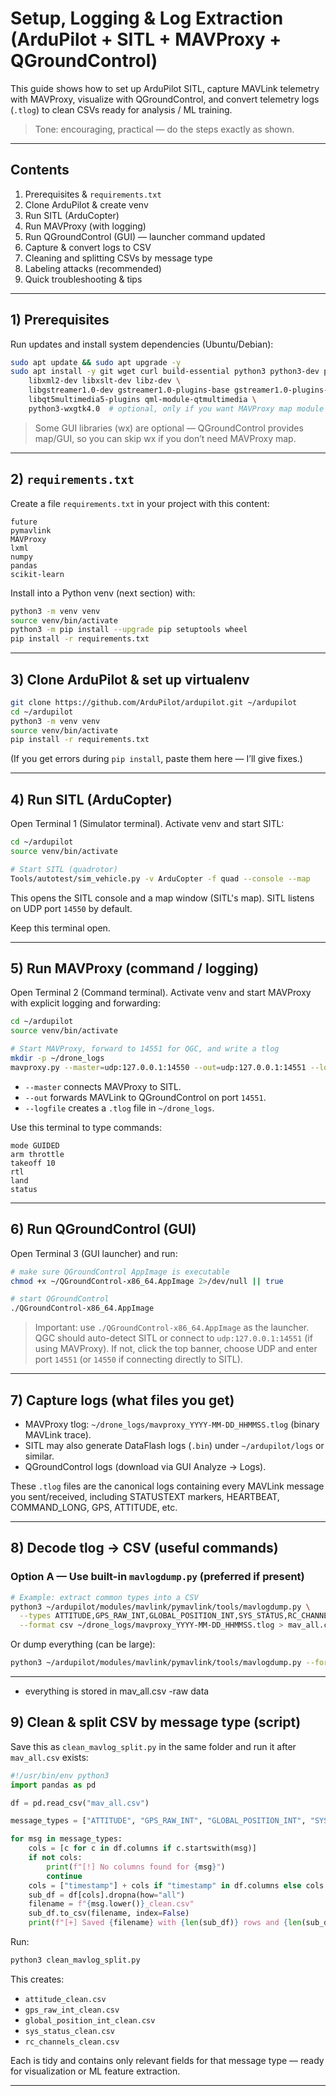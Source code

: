 #  Setup, Logging & Log Extraction (ArduPilot + SITL + MAVProxy + QGroundControl)

This guide shows how to set up ArduPilot SITL, capture MAVLink telemetry with MAVProxy, visualize with QGroundControl, and convert telemetry logs (`.tlog`) to clean CSVs ready for analysis / ML training.

> Tone: encouraging, practical — do the steps exactly as shown. 

---

## Contents

1. Prerequisites & `requirements.txt`
2. Clone ArduPilot & create venv
3. Run SITL (ArduCopter)
4. Run MAVProxy (with logging)
5. Run QGroundControl (GUI) — launcher command updated
6. Capture & convert logs to CSV
7. Cleaning and splitting CSVs by message type
8. Labeling attacks (recommended)
9. Quick troubleshooting & tips

---

## 1) Prerequisites

Run updates and install system dependencies (Ubuntu/Debian):

```bash
sudo apt update && sudo apt upgrade -y
sudo apt install -y git wget curl build-essential python3 python3-dev python3-venv python3-pip \
    libxml2-dev libxslt-dev libz-dev \
    libgstreamer1.0-dev gstreamer1.0-plugins-base gstreamer1.0-plugins-good \
    libqt5multimedia5-plugins qml-module-qtmultimedia \
    python3-wxgtk4.0  # optional, only if you want MAVProxy map module
```

> Some GUI libraries (wx) are optional — QGroundControl provides map/GUI, so you can skip wx if you don’t need MAVProxy map.

---

## 2) `requirements.txt`

Create a file `requirements.txt` in your project with this content:

```
future
pymavlink
MAVProxy
lxml
numpy
pandas
scikit-learn
```

Install into a Python venv (next section) with:

```bash
python3 -m venv venv
source venv/bin/activate
python3 -m pip install --upgrade pip setuptools wheel
pip install -r requirements.txt
```

---

## 3) Clone ArduPilot & set up virtualenv

```bash
git clone https://github.com/ArduPilot/ardupilot.git ~/ardupilot
cd ~/ardupilot
python3 -m venv venv
source venv/bin/activate
pip install -r requirements.txt
```

(If you get errors during `pip install`, paste them here — I’ll give fixes.)

---

## 4) Run SITL (ArduCopter)

Open Terminal 1 (Simulator terminal). Activate venv and start SITL:

```bash
cd ~/ardupilot
source venv/bin/activate

# Start SITL (quadrotor)
Tools/autotest/sim_vehicle.py -v ArduCopter -f quad --console --map
```

This opens the SITL console and a map window (SITL's map). SITL listens on UDP port `14550` by default.

Keep this terminal open.

---

## 5) Run MAVProxy (command / logging)

Open Terminal 2 (Command terminal). Activate venv and start MAVProxy with explicit logging and forwarding:

```bash
cd ~/ardupilot
source venv/bin/activate

# Start MAVProxy, forward to 14551 for QGC, and write a tlog
mkdir -p ~/drone_logs
mavproxy.py --master=udp:127.0.0.1:14550 --out=udp:127.0.0.1:14551 --logfile ~/drone_logs/mavproxy_$(date +%F_%H%M%S).tlog
```

* `--master` connects MAVProxy to SITL.
* `--out` forwards MAVLink to QGroundControl on port `14551`.
* `--logfile` creates a `.tlog` file in `~/drone_logs`.

Use this terminal to type commands:

```
mode GUIDED
arm throttle
takeoff 10
rtl
land
status
```

---

## 6) Run QGroundControl (GUI)

Open Terminal 3 (GUI launcher) and run:

```bash
# make sure QGroundControl AppImage is executable
chmod +x ~/QGroundControl-x86_64.AppImage 2>/dev/null || true

# start QGroundControl
./QGroundControl-x86_64.AppImage
```

> Important: use `./QGroundControl-x86_64.AppImage` as the launcher. QGC should auto-detect SITL or connect to `udp:127.0.0.1:14551` (if using MAVProxy). If not, click the top banner, choose UDP and enter port `14551` (or `14550` if connecting directly to SITL).

---

## 7) Capture logs (what files you get)

* MAVProxy tlog: `~/drone_logs/mavproxy_YYYY-MM-DD_HHMMSS.tlog` (binary MAVLink trace).
* SITL may also generate DataFlash logs (`.bin`) under `~/ardupilot/logs` or similar.
* QGroundControl logs (download via GUI Analyze → Logs).

These `.tlog` files are the canonical logs containing every MAVLink message you sent/received, including STATUSTEXT markers, HEARTBEAT, COMMAND\_LONG, GPS, ATTITUDE, etc.

---

## 8) Decode tlog → CSV (useful commands)

### Option A — Use built-in `mavlogdump.py` (preferred if present)

```bash
# Example: extract common types into a CSV
python3 ~/ardupilot/modules/mavlink/pymavlink/tools/mavlogdump.py \
  --types ATTITUDE,GPS_RAW_INT,GLOBAL_POSITION_INT,SYS_STATUS,RC_CHANNELS \
  --format csv ~/drone_logs/mavproxy_YYYY-MM-DD_HHMMSS.tlog > mav_all.csv
```

Or dump everything (can be large):

```bash
python3 ~/ardupilot/modules/mavlink/pymavlink/tools/mavlogdump.py --format csv ~/drone_logs/mavproxy_*.tlog > mav_full.csv
```

---
- everything is stored in mav_all.csv -raw data

## 9) Clean & split CSV by message type (script)

Save this as `clean_mavlog_split.py` in the same folder and run it after `mav_all.csv` exists:

```python
#!/usr/bin/env python3
import pandas as pd

df = pd.read_csv("mav_all.csv")

message_types = ["ATTITUDE", "GPS_RAW_INT", "GLOBAL_POSITION_INT", "SYS_STATUS", "RC_CHANNELS"]

for msg in message_types:
    cols = [c for c in df.columns if c.startswith(msg)]
    if not cols:
        print(f"[!] No columns found for {msg}")
        continue
    cols = ["timestamp"] + cols if "timestamp" in df.columns else cols
    sub_df = df[cols].dropna(how="all")
    filename = f"{msg.lower()}_clean.csv"
    sub_df.to_csv(filename, index=False)
    print(f"[+] Saved {filename} with {len(sub_df)} rows and {len(sub_df.columns)} cols")
```

Run:

```bash
python3 clean_mavlog_split.py
```

This creates:

* `attitude_clean.csv`
* `gps_raw_int_clean.csv`
* `global_position_int_clean.csv`
* `sys_status_clean.csv`
* `rc_channels_clean.csv`

Each is tidy and contains only relevant fields for that message type — ready for visualization or ML feature extraction.

---
